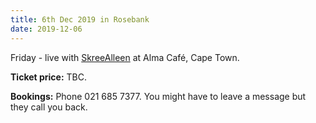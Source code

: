 ```yaml
---
title: 6th Dec 2019 in Rosebank
date: 2019-12-06
---
```


Friday - live with [SkreeAlleen](https://skreealleen.bandcamp.com/) at Alma Café, Cape Town.

**Ticket price:** TBC.

**Bookings:** Phone 021 685 7377. You might have to leave a message but they call you back.
